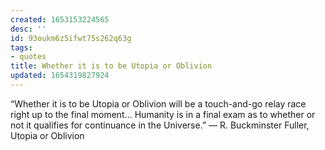 ```yaml
---
created: 1653153224565
desc: ''
id: 93oukm6z5ifwt75s262q63g
tags:
- quotes
title: Whether it is to be Utopia or Oblivion
updated: 1654319827924
---
```

   
“Whether it is to be Utopia or Oblivion will be a touch-and-go relay race right up to the final moment… Humanity is in a final exam as to whether or not it qualifies for continuance in the Universe.” — R. Buckminster Fuller, Utopia or Oblivion